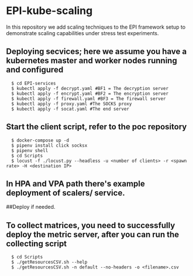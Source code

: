 # EPI-kube-scaling
In this repository we add scaling techniques to the EPI framework setup to demonstrate scaling capabilities under stress test experiments.

## Deploying secvices; here we assume you have a kubernetes master and worker nodes running and configured
```shell
  $ cd EPI-services
  $ kubectl apply -f decrypt.yaml #BF1 = The decryption server
  $ kubectl apply -f encrypt.yaml #BF2 = The encryption server
  $ kubectl apply -f firewall.yaml #BF3 = The firewall server
  $ kubectl apply -f proxy.yaml #The SOCKS proxy
  $ kubectl apply -f socat.yaml #The end server
```
## Start the client script, refer to the poc repository 

```shell
  $ docker-compose up -d
  $ pipenv install click socksx
  $ pipenv shell
  $ cd Scripts
  $ locust -f ./locust.py --headless -u <number of clients> -r <spawn rate> -H <destination IP>
```

## In HPA and VPA path there's example deployment of scalers/ service.
##Deploy if needed.
  
## To collect matrices, you need to successfully deploy the metric server, after you can run the collecting script
```shell
  $ cd Scripts 
  $ ./getResourcesCSV.sh --help 
  $ ./getResourcesCSV.sh -n default --no-headers -o <filename>.csv
  ```
